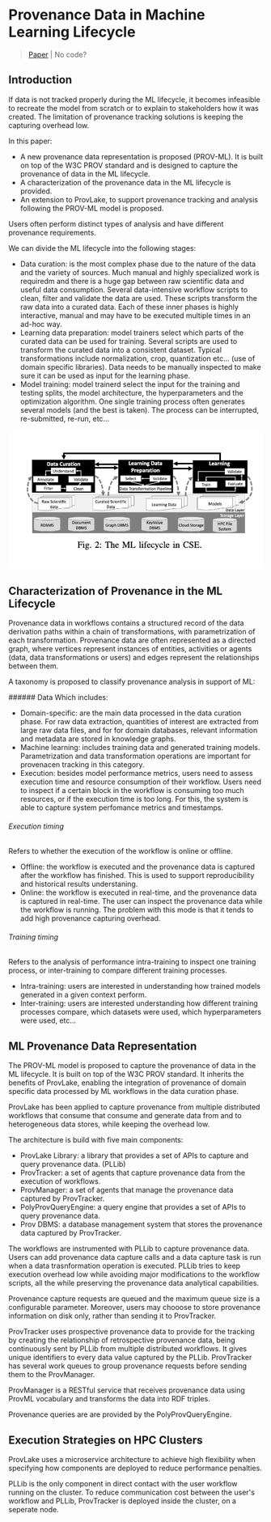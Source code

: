 # Provenance Data in Machine Learning Lifecycle 

> [Paper](https://arxiv.org/abs/1910.04223) | No code?

## Introduction

If data is not tracked properly during the ML lifecycle, it becomes infeasible to recreate the model from scratch or to explain to stakeholders how it was created. The limitation of provenance tracking solutions is keeping the capturing overhead low. 

In this paper: 
- A new provenance data representation is proposed (PROV-ML). It is built on top of the W3C PROV standard and is designed to capture the provenance of data in the ML lifecycle. 
- A characterization of the provenance data in the ML lifecycle is provided.
- An extension to ProvLake, to support provenance tracking and analysis following the PROV-ML model is proposed.

Users often perform distinct types of analysis and have different provenance requirements. 

We can divide the ML lifecycle into the following stages:
- Data curation: is the most complex phase due to the nature of the data and the variety of sources. Much manual and highly specialized work is requiredm and there is a huge gap between raw scientific data and useful data consumption. Several data-intensive workflow scripts to clean, filter and validate the data are used. These scripts transform the raw data into a curated data. Each of these inner phases is highly interactive, manual and may have to be executed multiple times in an ad-hoc way. 
- Learning data preparation: model trainers select which parts of the curated data can be used for training. Several scripts are used to transform the curated data into a consistent dataset. Typical transformations include normalization, crop, quantization etc... (use of domain specific libraries). Data needs to be manually inspected to make sure it can be used as input for the learning phase. 
- Model training: model trainerd select the input for the training and testing splits, the model architecture, the hyperparameters and the optimization algorithm. One single training process often generates several models (and the best is taken). The process can be interrupted, re-submitted, re-run, etc...

![provenance_in_ml_1](./imgs/provenance_in_ml_1.png)

## Characterization of Provenance in the ML Lifecycle


Provenance data in workflows contains a structured record of the data derivation paths within a chain of transformations, with parametrization of each transformation. 
Provenance data are often represented as a directed graph, where vertices represent instances of entities, activities or agents (data, data transformations or users) and edges represent the relationships between them.

A taxonomy is proposed to classify provenance analysis in support of ML: 

###### Data
Which includes: 
- Domain-specific: are the main data processed in the data curation phase. For raw data extraction, quantities of interest are extracted from large raw data files, and for for domain databases, relevant information and metadata are stored in knowledge graphs. 
- Machine learning: includes training data and generated training models. Parametrization and data transformation operations are important for provenacen tracking in this category.
- Execution: besides model performance metrics, users need to assess execution time and resource consumption of their workflow. Users need to inspect if a certain block in the workflow is consuming too much resources, or if the execution time is too long. For this, the system is able to capture system perfomance metrics and timestamps. 

###### Execution timing

Refers to whether the execution of the workflow is online or offline.
- Offline: the workflow is executed and the provenance data is captured after the workflow has finished. This is used to support reproducibility and historical results understaning. 
- Online: the workflow is executed in real-time, and the provenance data is captured in real-time. The user can inspect the provenance data while the workflow is running. The problem with this mode is that it tends to add high provenance capturing overhead.

###### Training timing

Refers to the analysis of performance intra-training to inspect one training process, or inter-training to compare different training processes.
- Intra-training: users are interested in understanding how trained models generated in a given context perform. 
- Inter-training: users are interested understanding how different training processes compare, which datasets were used, which hyperparameters were used, etc...

## ML Provenance Data Representation

The PROV-ML model is proposed to capture the provenance of data in the ML lifecycle. It is built on top of the W3C PROV standard. 
It inherits the benefits of ProvLake, enabling the integration of provenance of domain specific data processed by ML workflows in the data curation phase. 

ProvLake has been applied to capture provenance from multiple distributed workflows that consume that consume and generate data from and to heterogeneous data stores, while keeping the overhead low.

The architecture is build with five main components:
- ProvLake Library: a library that provides a set of APIs to capture and query provenance data. (PLLib)
- ProvTracker: a set of agents that capture provenance data from the execution of workflows.
- ProvManager: a set of agents that manage the provenance data captured by ProvTracker.
- PolyProvQueryEngine: a query engine that provides a set of APIs to query provenance data.
- Prov DBMS: a database management system that stores the provenance data captured by ProvTracker.

The workflows are instrumented with PLLib to capture provenance data. Users can add provenance data capture calls and a data capture task is run when a data trasnformation operation is executed. 
PLLib tries to keep execution overhead low while avoiding major modifications to the workflow scripts, all the while preserving the provenance data analytical capabilities. 

Provenance capture requests are queued and the maximum queue size is a configurable parameter. Moreover, users may chooose to store provenance information on disk only, rather than sending it to ProvTracker. 

ProvTracker uses prospective provenance data to provide for the tracking by creating the relationship of retrospective provenance data, being continuously sent by PLLib from multiple distributed workflows. It gives unique identifiers to every data value captured by the PLLib. 
ProvTracker has several work queues to group provenance requests before sending them to the ProvManager. 

ProvManager is a RESTful service that receives provenance data using ProvML vocabulary and transforms the data into RDF triples. 

Provenance queries are are provided by the PolyProvQueryEngine. 

## Execution Strategies on HPC Clusters

ProvLake uses a microservice architecture to achieve high flexibility when specifying how components are deployed to reduce performance penalties. 

PLLib is the only component in direct contact with the user workflow running on the cluster. To reduce communication cost between the user's workflow and PLLib, ProvTracker is deployed inside the cluster, on a seperate node.